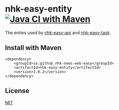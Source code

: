 # nhk-easy-entity [![Java CI with Maven](https://github.com/nhk-news-web-easy/nhk-easy-entity/actions/workflows/build.yml/badge.svg?branch=main)](https://github.com/nhk-news-web-easy/nhk-easy-entity/actions/workflows/build.yml)
The enties used by [nhk-easy-api](https://github.com/nhk-news-web-easy/nhk-easy-api) and [nhk-easy-task](https://github.com/nhk-news-web-easy/nhk-easy-task).

## Install with Maven
```
<dependency>
    <groupId>io.github.nhk-news-web-easy</groupId>
    <artifactId>nhk-easy-entity</artifactId>
    <version>1.0.2</version>
</dependency>
```

## License
[MIT](LICENSE)
